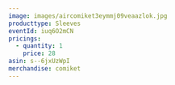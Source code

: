 ```yaml
---
image: images/aircomiket3eymmj09veaazlok.jpg
producttype: Sleeves
eventId: iuq6O2mCN
pricings:
  - quantity: 1
    price: 28
asin: s--6jxUzWpI
merchandise: comiket
---
```

